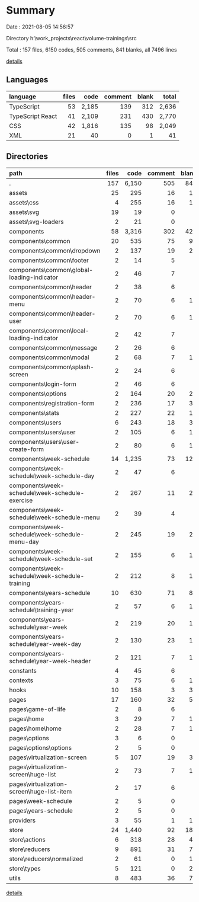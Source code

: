 # Summary

Date : 2021-08-05 14:56:57

Directory h:\work\_projects\react\volume-trainings\src

Total : 157 files,  6150 codes, 505 comments, 841 blanks, all 7496 lines

[details](details.md)

## Languages
| language | files | code | comment | blank | total |
| :--- | ---: | ---: | ---: | ---: | ---: |
| TypeScript | 53 | 2,185 | 139 | 312 | 2,636 |
| TypeScript React | 41 | 2,109 | 231 | 430 | 2,770 |
| CSS | 42 | 1,816 | 135 | 98 | 2,049 |
| XML | 21 | 40 | 0 | 1 | 41 |

## Directories
| path | files | code | comment | blank | total |
| :--- | ---: | ---: | ---: | ---: | ---: |
| . | 157 | 6,150 | 505 | 841 | 7,496 |
| assets | 25 | 295 | 16 | 14 | 325 |
| assets\css | 4 | 255 | 16 | 13 | 284 |
| assets\svg | 19 | 19 | 0 | 0 | 19 |
| assets\svg-loaders | 2 | 21 | 0 | 1 | 22 |
| components | 58 | 3,316 | 302 | 421 | 4,039 |
| components\common | 20 | 535 | 75 | 99 | 709 |
| components\common\dropdown | 2 | 137 | 19 | 23 | 179 |
| components\common\footer | 2 | 14 | 5 | 5 | 24 |
| components\common\global-loading-indicator | 2 | 46 | 7 | 7 | 60 |
| components\common\header | 2 | 38 | 6 | 7 | 51 |
| components\common\header-menu | 2 | 70 | 6 | 13 | 89 |
| components\common\header-user | 2 | 70 | 6 | 11 | 87 |
| components\common\local-loading-indicator | 2 | 42 | 7 | 8 | 57 |
| components\common\message | 2 | 26 | 6 | 8 | 40 |
| components\common\modal | 2 | 68 | 7 | 11 | 86 |
| components\common\splash-screen | 2 | 24 | 6 | 6 | 36 |
| components\login-form | 2 | 46 | 6 | 8 | 60 |
| components\options | 2 | 164 | 20 | 20 | 204 |
| components\registration-form | 2 | 236 | 17 | 36 | 289 |
| components\stats | 2 | 227 | 22 | 18 | 267 |
| components\users | 6 | 243 | 18 | 32 | 293 |
| components\users\user | 2 | 105 | 6 | 12 | 123 |
| components\users\user-create-form | 2 | 80 | 6 | 12 | 98 |
| components\week-schedule | 14 | 1,235 | 73 | 125 | 1,433 |
| components\week-schedule\week-schedule-day | 2 | 47 | 6 | 9 | 62 |
| components\week-schedule\week-schedule-exercise | 2 | 267 | 11 | 27 | 305 |
| components\week-schedule\week-schedule-menu | 2 | 39 | 4 | 7 | 50 |
| components\week-schedule\week-schedule-menu-day | 2 | 245 | 19 | 23 | 287 |
| components\week-schedule\week-schedule-set | 2 | 155 | 6 | 16 | 177 |
| components\week-schedule\week-schedule-training | 2 | 212 | 8 | 19 | 239 |
| components\years-schedule | 10 | 630 | 71 | 83 | 784 |
| components\years-schedule\training-year | 2 | 57 | 6 | 14 | 77 |
| components\years-schedule\year-week | 2 | 219 | 20 | 18 | 257 |
| components\years-schedule\year-week-day | 2 | 130 | 23 | 17 | 170 |
| components\years-schedule\year-week-header | 2 | 121 | 7 | 14 | 142 |
| constants | 4 | 45 | 6 | 9 | 60 |
| contexts | 3 | 75 | 6 | 18 | 99 |
| hooks | 10 | 158 | 3 | 31 | 192 |
| pages | 17 | 160 | 32 | 56 | 248 |
| pages\game-of-life | 2 | 8 | 6 | 7 | 21 |
| pages\home | 3 | 29 | 7 | 11 | 47 |
| pages\home\home | 2 | 28 | 7 | 11 | 46 |
| pages\options | 3 | 6 | 0 | 3 | 9 |
| pages\options\options | 2 | 5 | 0 | 3 | 8 |
| pages\virtualization-screen | 5 | 107 | 19 | 31 | 157 |
| pages\virtualization-screen\huge-list | 2 | 73 | 7 | 19 | 99 |
| pages\virtualization-screen\huge-list-item | 2 | 17 | 6 | 6 | 29 |
| pages\week-schedule | 2 | 5 | 0 | 2 | 7 |
| pages\years-schedule | 2 | 5 | 0 | 2 | 7 |
| providers | 3 | 55 | 1 | 10 | 66 |
| store | 24 | 1,440 | 92 | 184 | 1,716 |
| store\actions | 6 | 318 | 28 | 49 | 395 |
| store\reducers | 9 | 891 | 31 | 79 | 1,001 |
| store\reducers\normalized | 2 | 61 | 0 | 13 | 74 |
| store\types | 5 | 121 | 0 | 21 | 142 |
| utils | 8 | 483 | 36 | 77 | 596 |

[details](details.md)